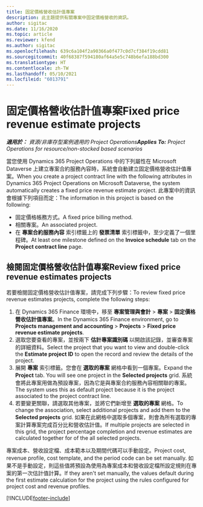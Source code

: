 ```yaml
---
title: 固定價格營收估計值專案
description: 此主題提供有關專案中固定價格營收的資訊。
author: sigitac
ms.date: 11/16/2020
ms.topic: article
ms.reviewer: kfend
ms.author: sigitac
ms.openlocfilehash: 639c6a104f2a90366a0f477c0d7cf384f19cdd81
ms.sourcegitcommit: 40f68387f594180af64a5e5c748b6efa188bd300
ms.translationtype: HT
ms.contentlocale: zh-TW
ms.lasthandoff: 05/10/2021
ms.locfileid: "6013791"
---
```

# <a name="fixed-price-revenue-estimate-projects"></a><span data-ttu-id="d3d9a-103">固定價格營收估計值專案</span><span class="sxs-lookup"><span data-stu-id="d3d9a-103">Fixed price revenue estimate projects</span></span> 

<span data-ttu-id="d3d9a-104">_**適用於：** 資源/非庫存型案例適用的 Project Operations_</span><span class="sxs-lookup"><span data-stu-id="d3d9a-104">_**Applies To:** Project Operations for resource/non-stocked based scenarios_</span></span>

<span data-ttu-id="d3d9a-105">當您使用 Dynamics 365 Project Operations 中的下列屬性在 Microsoft Dataverse 上建立專案合約服務內容時，系統會自動建立固定價格營收估計值專案。</span><span class="sxs-lookup"><span data-stu-id="d3d9a-105">When you create a project contract line with the following attributes in Dynamics 365 Project Operations on Microsoft Dataverse, the system automatically creates a fixed price revenue estimate project.</span></span> <span data-ttu-id="d3d9a-106">此專案中的資訊會根據下列項目而定：</span><span class="sxs-lookup"><span data-stu-id="d3d9a-106">The information in this project is based on the following:</span></span>

  - <span data-ttu-id="d3d9a-107">固定價格帳務方式。</span><span class="sxs-lookup"><span data-stu-id="d3d9a-107">A fixed price billing method.</span></span>
  - <span data-ttu-id="d3d9a-108">相關專案。</span><span class="sxs-lookup"><span data-stu-id="d3d9a-108">An associated project.</span></span>
  - <span data-ttu-id="d3d9a-109">在 **專案合約服務內容** 索引標籤上的 **發票清單** 索引標籤中，至少定義了一個里程碑。</span><span class="sxs-lookup"><span data-stu-id="d3d9a-109">At least one milestone defined on the **Invoice schedule** tab on the **Project contract line** page.</span></span>

## <a name="review-fixed-price-revenue-estimates-projects"></a><span data-ttu-id="d3d9a-110">檢閱固定價格營收估計值專案</span><span class="sxs-lookup"><span data-stu-id="d3d9a-110">Review fixed price revenue estimates projects</span></span>
<span data-ttu-id="d3d9a-111">若要檢閱固定價格營收估計值專案，請完成下列步驟：</span><span class="sxs-lookup"><span data-stu-id="d3d9a-111">To review fixed price revenue estimates projects, complete the following steps:</span></span>

1. <span data-ttu-id="d3d9a-112">在 Dynamics 365 Finance 環境中，移至 **專案管理與會計** > **專案** > **固定價格營收估計值專案**。</span><span class="sxs-lookup"><span data-stu-id="d3d9a-112">In the Dynamics 365 Finance environment, go to **Projects management and accounting** > **Projects** > **Fixed price revenue estimate projects**.</span></span>
2. <span data-ttu-id="d3d9a-113">選取您要查看的專案，並按兩下 **估計專案識別碼** 以開啟該記錄，並審查專案的詳細資料。</span><span class="sxs-lookup"><span data-stu-id="d3d9a-113">Select the project that you want to view and double-click the **Estimate project ID** to open the record and review the details of the project.</span></span>
3. <span data-ttu-id="d3d9a-114">展開 **專案** 索引標籤。您會在 **選取的專案** 網格中看到一個專案。</span><span class="sxs-lookup"><span data-stu-id="d3d9a-114">Expand the **Project** tab. You will see one project in the **Selected projects** grid.</span></span> <span data-ttu-id="d3d9a-115">系統會將此專案用做為預設專案，因為它是與專案合約服務內容相關聯的專案。</span><span class="sxs-lookup"><span data-stu-id="d3d9a-115">The system uses this as default project because it is the project associated to the project contract line.</span></span> 
4. <span data-ttu-id="d3d9a-116">若要變更關聯，請選取其他專案，並將它們新增至 **選取的專案** 網格。</span><span class="sxs-lookup"><span data-stu-id="d3d9a-116">To change the association, select additional projects and add them to the **Selected projects** grid.</span></span> <span data-ttu-id="d3d9a-117">如果在此網格中選取多個專案，則會為所有選取的專案計算專案完成百分比和營收估計值。</span><span class="sxs-lookup"><span data-stu-id="d3d9a-117">If multiple projects are selected in this grid, the project percentage completion and revenue estimates are calculated together for of the all selected projects.</span></span>

  <span data-ttu-id="d3d9a-118">專案成本、營收設定檔、成本範本以及期間代碼可以手動設定。</span><span class="sxs-lookup"><span data-stu-id="d3d9a-118">Project cost, revenue profile, cost template, and the period code can be set manually.</span></span> <span data-ttu-id="d3d9a-119">如果不是手動設定，則這些值將預設為使用為專案成本和營收設定檔所設定規則在專案的第一次估計值計算。</span><span class="sxs-lookup"><span data-stu-id="d3d9a-119">If they aren't set manually, the values default during the first estimate calculation for the project using the rules configured for project cost and revenue profiles.</span></span>



[!INCLUDE[footer-include](../includes/footer-banner.md)]